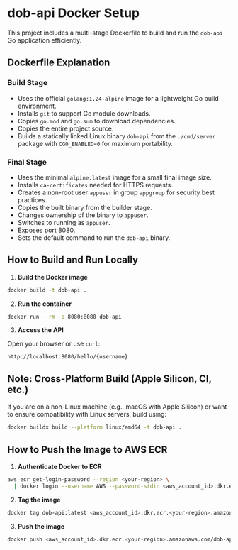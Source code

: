 # dob-api Docker Setup

This project includes a multi-stage Dockerfile to build and run the `dob-api` Go application efficiently.

## Dockerfile Explanation

### Build Stage
- Uses the official `golang:1.24-alpine` image for a lightweight Go build environment.
- Installs `git` to support Go module downloads.
- Copies `go.mod` and `go.sum` to download dependencies.
- Copies the entire project source.
- Builds a statically linked Linux binary `dob-api` from the `./cmd/server` package with `CGO_ENABLED=0` for maximum portability.

### Final Stage
- Uses the minimal `alpine:latest` image for a small final image size.
- Installs `ca-certificates` needed for HTTPS requests.
- Creates a non-root user `appuser` in group `appgroup` for security best practices.
- Copies the built binary from the builder stage.
- Changes ownership of the binary to `appuser`.
- Switches to running as `appuser`.
- Exposes port 8080.
- Sets the default command to run the `dob-api` binary.

## How to Build and Run Locally

1. **Build the Docker image**

```bash
docker build -t dob-api .
```

2. **Run the container**

```bash
docker run --rm -p 8080:8080 dob-api
```

3. **Access the API**

Open your browser or use `curl`:

```
http://localhost:8080/hello/{username}
```

## Note: Cross-Platform Build (Apple Silicon, CI, etc.)

If you are on a non-Linux machine (e.g., macOS with Apple Silicon) or want to ensure compatibility with Linux servers, build using:

```bash
docker buildx build --platform linux/amd64 -t dob-api .
```

## How to Push the Image to AWS ECR

1. **Authenticate Docker to ECR**

```bash
aws ecr get-login-password --region <your-region> \
  | docker login --username AWS --password-stdin <aws_account_id>.dkr.ecr.<your-region>.amazonaws.com
```

2. **Tag the image**

```bash
docker tag dob-api:latest <aws_account_id>.dkr.ecr.<your-region>.amazonaws.com/dob-api:latest
```

3. **Push the image**

```bash
docker push <aws_account_id>.dkr.ecr.<your-region>.amazonaws.com/dob-api:latest
```